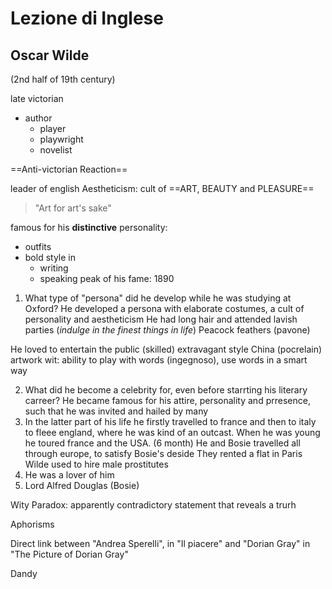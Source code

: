 # Lezione di Inglese

## Oscar Wilde
(2nd half of 19th century)

late victorian
* author
	* player
	* playwright
	* novelist


==Anti-victorian Reaction==

leader of english Aestheticism:
cult of ==ART, BEAUTY and PLEASURE==

> "Art for art's sake"

famous for his **distinctive** personality: 
* outfits
* bold style in 
	* writing
	* speaking
peak of his fame: $1890$



1. What type of "persona" did  he develop while he was studying at Oxford?
He developed a persona with elaborate costumes, a cult of personality and aestheticism
He had long hair and attended lavish parties (_indulge in the finest things in life_)
Peacock feathers (pavone)

He loved to entertain the public (skilled)
extravagant style
China (pocrelain) artwork
wit: ability to play with words (ingegnoso), use words in a smart way

2. What did he become a celebrity for, even before starrting his literary carreer?
He became famous for his attire, personality and prresence, such that he was invited and hailed by many
3. In the latter part of his life he firstly travelled to france and then to italy to fleee  england, where he was kind of an outcast. When he was young he toured france and the USA. (6 month)
He and Bosie travelled all through europe, to satisfy Bosie's deside
They rented a flat in Paris
Wilde used to hire male prostitutes
4. He was a lover of him
5. Lord Alfred Douglas (Bosie)

Wity
Paradox: apparently contradictory statement that reveals a trurh

Aphorisms

Direct link between
"Andrea Sperelli", in "Il piacere" and "Dorian Gray" in "The Picture of Dorian Gray"

Dandy


<!--stackedit_data:
eyJoaXN0b3J5IjpbLTEzOTE5Nzk4MjcsNDQ4ODY0NDEyLC0xNj
cwOTA0Mjg5LC0xNDc3MDExNzYzXX0=
-->